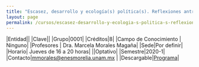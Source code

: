 ```yaml
---
title: "Escasez, desarrollo y ecología(s) política(s). Reflexiones antropológicas para pensar la socionaturaleza"
layout: page
permalink: /cursos/escasez-desarrollo-y-ecologia-s-politica-s-reflexiones-antropologicas-para-pensar-la-socionaturaleza/
---
```


|Entidad||
|Clave||
|Grupo|0001|
|Créditos|8|
|Campo de Conocimiento | Ninguno|
|Profesores | Dra. Marcela Morales Magaña|
|Sede|Por definir|
|Horario| Jueves de 16 a 20 horas|
||Optativo|
|Semestre|2020-1|
|Contacto|<mmorales@enesmorelia.unam.mx> |
|Descargable|[Programa](escasez-desarrollo-y-ecologia-s-politica-s-reflexiones-antropologicas-para-pensar-la-socionaturaleza.pdf)|
